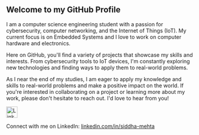 <h2>Welcome to my GitHub Profile</h2>
<p>I am a computer science engineering student with a passion for cybersecurity, computer networking, and the Internet of Things (IoT). My current focus is on Embedded Systems and I love to work on computer hardware and electronics.</p>

<p>Here on GitHub, you'll find a variety of projects that showcase my skills and interests. From cybersecurity tools to IoT devices, I'm constantly exploring new technologies and finding ways to apply them to real-world problems.</p>

<p>As I near the end of my studies, I am eager to apply my knowledge and skills to real-world problems and make a positive impact on the world. If you're interested in collaborating on a project or learning more about my work, please don't hesitate to reach out. I'd love to hear from you!</p>

<p align="left">
  <a href="https://linkedin.com/in/siddha-mehta">
    <img src="https://cdn.jsdelivr.net/npm/simple-icons@v3/icons/linkedin.svg" alt="LinkedIn" height="30" width="30"/>
  </a>
</p>
Connect with me on LinkedIn: <a href="https://linkedin.com/in/your-linkedin-username">linkedin.com/in/siddha-mehta</a>

